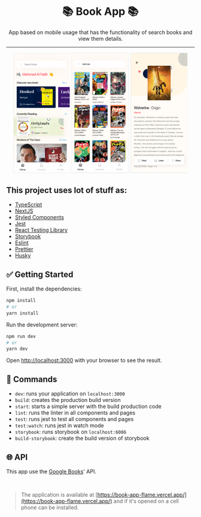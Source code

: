 <h1 align="center">
📚 Book App 📚
</h1>
<div align="center">
App based on mobile usage that has the functionality of search books and view them details.
</div>

---

<div align="center" style={{ display: flex }}>
  <img alt="Home" width=30% title="Home" src="https://raw.githubusercontent.com/LucasSiqz/book-app/master/public/img/home.png"/>
  <img alt="Search" width=30.4% title="Search" src="https://raw.githubusercontent.com/LucasSiqz/book-app/master/public/img/search.png"/>
  <img alt="Details" width=30.4% title="Details" src="https://raw.githubusercontent.com/LucasSiqz/book-app/master/public/img/details.png"/>
</div>

## This project uses lot of stuff as:

- [TypeScript](https://www.typescriptlang.org/)
- [NextJS](https://nextjs.org/)
- [Styled Components](https://styled-components.com/)
- [Jest](https://jestjs.io/)
- [React Testing Library](https://testing-library.com/docs/react-testing-library/intro)
- [Storybook](https://storybook.js.org/)
- [Eslint](https://eslint.org/)
- [Prettier](https://prettier.io/)
- [Husky](https://github.com/typicode/husky)

## ✅ Getting Started
First, install the dependencies:

```bash
npm install
# or
yarn install
```

Run the development server:

```bash
npm run dev
# or
yarn dev
```

Open [http://localhost:3000](http://localhost:3000) with your browser to see the result.

## 📝 Commands 

- `dev`: runs your application on `localhost:3000`
- `build`: creates the production build version
- `start`: starts a simple server with the build production code
- `lint`: runs the linter in all components and pages
- `test`: runs jest to test all components and pages
- `test:watch`: runs jest in watch mode
- `storybook`: runs storybook on `localhost:6006`
- `build-storybook`: create the build version of storybook

## 🌐 API
This app use the [Google Books](https://developers.google.com/books/docs/v1/using)' API.

<br/>

> The application is available at [https://book-app-flame.vercel.app/](https://book-app-flame.vercel.app/) and if it's opened on a cell phone can be installed.
